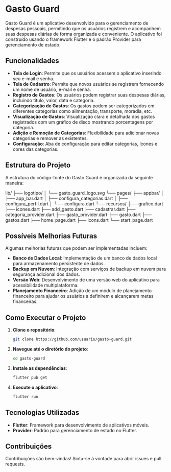 # Gasto Guard

Gasto Guard é um aplicativo desenvolvido para o gerenciamento de despesas pessoais, permitindo que os usuários registrem e acompanhem suas despesas diárias de forma organizada e conveniente. O aplicativo foi construído usando o framework Flutter e o padrão Provider para gerenciamento de estado.

## Funcionalidades

- **Tela de Login**: Permite que os usuários acessem o aplicativo inserindo seu e-mail e senha.
- **Tela de Cadastro**: Permite que novos usuários se registrem fornecendo um nome de usuário, e-mail e senha.
- **Registro de Gastos**: Os usuários podem registrar suas despesas diárias, incluindo título, valor, data e categoria.
- **Categorização de Gastos**: Os gastos podem ser categorizados em diferentes categorias como alimentação, transporte, moradia, etc.
- **Visualização de Gastos**: Visualização clara e detalhada dos gastos registrados com um gráfico de disco mostrando porcentagens por categoria.
- **Adição e Remoção de Categorias**: Flexibilidade para adicionar novas categorias e remover as existentes.
- **Configuração**: Aba de configuração para editar categorias, ícones e cores das categorias.

## Estrutura do Projeto

A estrutura do código-fonte do Gasto Guard é organizada da seguinte maneira:

lib/
├── logotipo/
│   └── gasto_guard_logo.svg
└── pages/
    ├── appbar/
    │   ├── app_bar.dart
    │   ├── configura_categorias.dart
    │   ├── configura_perfil.dart
    │   └── configura.dart
    └── recursos/
        ├── grafico.dart
        ├── icones.dart
        ├── add_gasto.dart
        ├── cadastrar.dart
        ├── categoria_provider.dart
        ├── gasto_provider.dart
        ├── gasto.dart
        ├── gastos.dart
        ├── home_page.dart
        ├── icons.dart
        └── start_page.dart



## Possíveis Melhorias Futuras

Algumas melhorias futuras que podem ser implementadas incluem:

- **Banco de Dados Local**: Implementação de um banco de dados local para armazenamento persistente de dados.
- **Backup em Nuvem**: Integração com serviços de backup em nuvem para segurança adicional dos dados.
- **Versão Web**: Desenvolvimento de uma versão web do aplicativo para acessibilidade multiplataforma.
- **Planejamento Financeiro**: Adição de um módulo de planejamento financeiro para ajudar os usuários a definirem e alcançarem metas financeiras.

## Como Executar o Projeto

1. **Clone o repositório**:
    ```sh
    git clone https://github.com/usuario/gasto-guard.git
    ```

2. **Navegue até o diretório do projeto**:
    ```sh
    cd gasto-guard
    ```

3. **Instale as dependências**:
    ```sh
    flutter pub get
    ```

4. **Execute o aplicativo**:
    ```sh
    flutter run
    ```

## Tecnologias Utilizadas

- **Flutter**: Framework para desenvolvimento de aplicativos móveis.
- **Provider**: Padrão para gerenciamento de estado no Flutter.

## Contribuições

Contribuições são bem-vindas! Sinta-se à vontade para abrir issues e pull requests.

